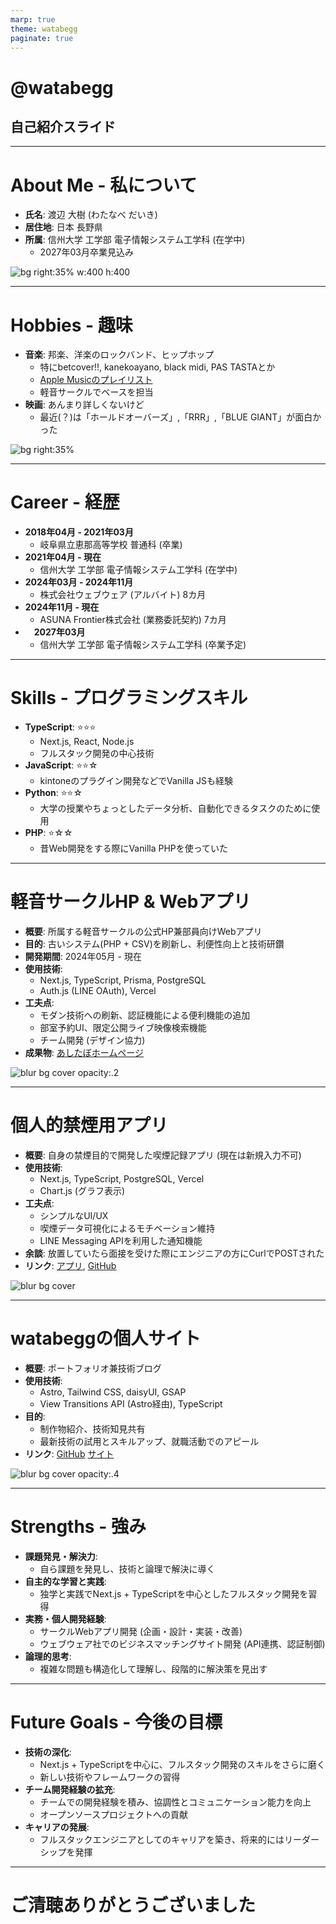 ```yaml
---
marp: true
theme: watabegg
paginate: true
---
```


<!-- _class: lead -->
# @watabegg
## 自己紹介スライド

---

# About Me - 私について

*   **氏名**: 渡辺 大樹 (わたなべ だいき)
*   **居住地**: 日本 長野県
*   **所属**: 信州大学 工学部 電子情報システム工学科 (在学中)
    *   2027年03月卒業見込み

![bg right:35% w:400 h:400](./images/real_icon.webp)

---

# Hobbies - 趣味

*   **音楽**: 邦楽、洋楽のロックバンド、ヒップホップ
    *   特にbetcover!!, kanekoayano, black midi, PAS TASTAとか
    *   [Apple Musicのプレイリスト](https://music.apple.com/library/playlist/p.ZOAXdxRh48VV3LD)
    *   軽音サークルでベースを担当
* **映画**: あんまり詳しくないけど
    *   最近(？)は「ホールドオーバーズ」,「RRR」,「BLUE GIANT」が面白かった
  
![bg right:35%](./images/image.png)

---

# Career - 経歴

*   **2018年04月 - 2021年03月**
    *   岐阜県立恵那高等学校 普通科 (卒業)
*   **2021年04月 - 現在**
    *   信州大学 工学部 電子情報システム工学科 (在学中)
*   **2024年03月 - 2024年11月**
    *   株式会社ウェブウェア (アルバイト) 8カ月
*   **2024年11月 - 現在**
    *   ASUNA Frontier株式会社 (業務委託契約) 7カ月
* 　**2027年03月**
    *   信州大学 工学部 電子情報システム工学科 (卒業予定)

---

# Skills - プログラミングスキル

*   **TypeScript**: <span class="star">:star::star::star:</span>
    *   Next.js, React, Node.js
    *   フルスタック開発の中心技術
*   **JavaScript**: <span class="star">:star::star:☆</span>
    *   kintoneのプラグイン開発などでVanilla JSも経験
*   **Python**: <span class="star">:star::star:☆</span>
    *   大学の授業やちょっとしたデータ分析、自動化できるタスクのために使用
*   **PHP**: <span class="star">:star:☆☆</span>
    *   昔Web開発をする際にVanilla PHPを使っていた

---

# 軽音サークルHP & Webアプリ

*   **概要**: 所属する軽音サークルの公式HP兼部員向けWebアプリ
*   **目的**: 古いシステム(PHP + CSV)を刷新し、利便性向上と技術研鑽
*   **開発期間**: 2024年05月 - 現在
*   **使用技術**:
    *   Next.js, TypeScript, Prisma, PostgreSQL
    *   Auth.js (LINE OAuth), Vercel
*   **工夫点**:
    *   モダン技術への刷新、認証機能による便利機能の追加
    *   部室予約UI、限定公開ライブ映像検索機能
    *   チーム開発 (デザイン協力)
*   **成果物**: [あしたぼホームページ](https://www.ashitabo.net)

![blur bg cover opacity:.2](./images/product/ashitabo.png)

---

# 個人的禁煙用アプリ

*   **概要**: 自身の禁煙目的で開発した喫煙記録アプリ (現在は新規入力不可)
*   **使用技術**:
    *   Next.js, TypeScript, PostgreSQL, Vercel
    *   Chart.js (グラフ表示)
*   **工夫点**:
    *   シンプルなUI/UX
    *   喫煙データ可視化によるモチベーション維持
    *   LINE Messaging APIを利用した通知機能
*   **余談**: 放置していたら面接を受けた際にエンジニアの方にCurlでPOSTされた
*   **リンク**: [アプリ](https://no-smoke-nine.vercel.app/), [GitHub](https://github.com/watabegg/no-smoke)

![blur bg cover](./images/product/no-smoking.png)

---

# watabeggの個人サイト

*   **概要**: ポートフォリオ兼技術ブログ
*   **使用技術**:
    *   Astro, Tailwind CSS, daisyUI, GSAP
    *   View Transitions API (Astro経由), TypeScript
*   **目的**:
    *   制作物紹介、技術知見共有
    *   最新技術の試用とスキルアップ、就職活動でのアピール
*   **リンク**: [GitHub](https://www.github.com/watabegg/watabegg.github.io) [サイト](https://watabegg.github.io)

![blur bg cover opacity:.4](./images/product/watabegg-hp.png)

---

# Strengths - 強み

*   **課題発見・解決力**:
    *   自ら課題を発見し、技術と論理で解決に導く
*   **自主的な学習と実践**:
    *   独学と実践でNext.js + TypeScriptを中心としたフルスタック開発を習得
*   **実務・個人開発経験**:
    *   サークルWebアプリ開発 (企画・設計・実装・改善)
    *   ウェブウェア社でのビジネスマッチングサイト開発 (API連携、認証制御)
*   **論理的思考**:
    *   複雑な問題も構造化して理解し、段階的に解決策を見出す

---

# Future Goals - 今後の目標

*   **技術の深化**:
    *   Next.js + TypeScriptを中心に、フルスタック開発のスキルをさらに磨く
    *   新しい技術やフレームワークの習得
*   **チーム開発経験の拡充**:
    *   チームでの開発経験を積み、協調性とコミュニケーション能力を向上
    *   オープンソースプロジェクトへの貢献
*   **キャリアの発展**:
    *   フルスタックエンジニアとしてのキャリアを築き、将来的にはリーダーシップを発揮

---

<!-- _class: lead invert -->
# ご清聴ありがとうございました
